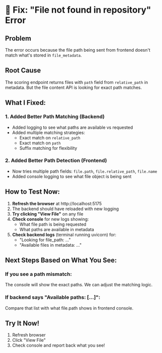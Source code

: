 # 🔧 Fix: "File not found in repository" Error

## Problem
The error occurs because the file path being sent from frontend doesn't match what's stored in `file_metadata`.

## Root Cause
The scoring endpoint returns files with `path` field from `relative_path` in metadata. But the file content API is looking for exact path matches.

## What I Fixed:

### 1. Added Better Path Matching (Backend)
- Added logging to see what paths are available vs requested
- Added multiple matching strategies:
  - Exact match on `relative_path`
  - Exact match on `path`
  - Suffix matching for flexibility

### 2. Added Better Path Detection (Frontend)
- Now tries multiple path fields: `file.path`, `file.relative_path`, `file.name`
- Added console logging to see what file object is being sent

## How to Test Now:

1. **Refresh the browser** at http://localhost:5175
2. The backend should have reloaded with new logging
3. **Try clicking "View File"** on any file
4. **Check console** for new logs showing:
   - What file path is being requested
   - What paths are available in metadata
5. **Check backend logs** (terminal running uvicorn) for:
   - "Looking for file_path: ..."
   - "Available files in metadata: ..."

## Next Steps Based on What You See:

### If you see a path mismatch:
The console will show the exact paths. We can adjust the matching logic.

### If backend says "Available paths: [...]":
Compare that list with what file.path shows in frontend console.

## Try It Now!
1. Refresh browser
2. Click "View File"
3. Check console and report back what you see!
